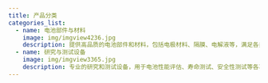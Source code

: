 ```yaml
---
title: 产品分类
categories_list:
  - name: 电池部件与材料
    image: img/imgview4236.jpg
    description: 提供高品质的电池部件和材料，包括电极材料、隔膜、电解液等，满足各类电池制造需求。
  - name: 研究与测试设备
    image: img/imgview3365.jpg
    description: 专业的研究和测试设备，用于电池性能评估、寿命测试、安全性测试等各项研究工作。
---
```


